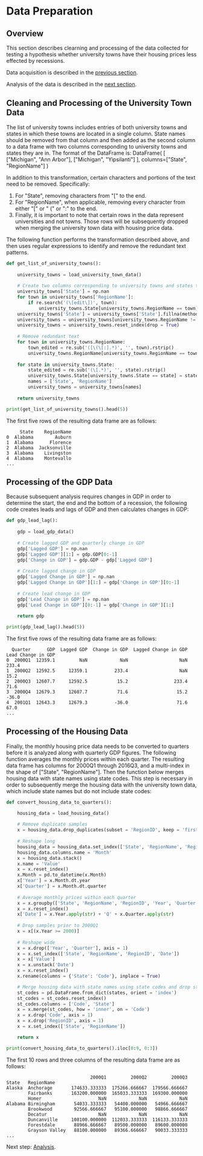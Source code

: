 # Data Preparation

## Overview
This section describes clearning and processing of the data collected for testing a hypothesis whether university towns have their housing prices less effected by recessions.  

Data acquisition is described in the [previous section](https://eagronin.github.io/university-towns-acquire/).

Analysis of the data is described in the [next section](https://eagronin.github.io/university-towns-analyze/).

## Cleaning and Processing of the University Town Data
The list of university towns includes entries of both university towns and states in which these towns are located in a single column.  State names should be removed from that column and then added as the second column to a data frame with two columns corresponding to university towns and states they are in. The format of the DataFrame is: DataFrame( [ ["Michigan", "Ann Arbor"], ["Michigan", "Yipsilanti"] ], columns=["State", "RegionName"]  )

In addition to this transformation, certain characters and portions of the text need to be removed.  Specifically:

1. For "State", removing characters from "[" to the end.
2. For "RegionName", when applicable, removing every character from either "[" or " (" or ":" to the end.
3. Finally, it is important to note that certain rows in the data represent universities and not towns.  Those rows will be subsequently dropped when merging the university town data with housing price data. 

The following function performs the transformation described above, and then uses regular expressions to identify and remove the redundant text patterns.

```python
def get_list_of_university_towns():
    
    university_towns = load_university_town_data()
    
    # Create two columns corresponding to university towns and states they are in
    university_towns['State'] = np.nan
    for town in university_towns['RegionName']:
        if re.search('(\[edit\])', town): 
            university_towns.State[university_towns.RegionName == town] = town
    university_towns['State'] = university_towns['State'].fillna(method = 'ffill')
    university_towns = university_towns[university_towns.RegionName != university_towns.State]
    university_towns = university_towns.reset_index(drop = True)
    
    # Remove redundant text
    for town in university_towns.RegionName:
        town_edited = re.sub('([\(\[:].*)', '', town).rstrip()
        university_towns.RegionName[university_towns.RegionName == town] = town_edited
    
    for state in university_towns.State:
        state_edited = re.sub('(\[.*)', '', state).rstrip()
        university_towns.State[university_towns.State == state] = state_edited
        names = ['State', 'RegionName']
        university_towns = university_towns[names]
    
    return university_towns

print(get_list_of_university_towns().head(5))

```

The first five rows of the resulting data frame are as follows:

```
     State    RegionName
0  Alabama        Auburn
1  Alabama      Florence
2  Alabama  Jacksonville
3  Alabama    Livingston
4  Alabama    Montevallo
...
```

## Processing of the GDP Data
Because subsequent analysis requires changes in GDP in order to determine the start, the end and the bottom of a recession, the following code creates leads and lags of GDP and then calculates changes in GDP:

```python
def gdp_lead_lag():
    
    gdp = load_gdp_data()
    
    # Create lagged GDP and quarterly change in GDP
    gdp['Lagged GDP'] = np.nan
    gdp['Lagged GDP'][1:] = gdp.GDP[0:-1]
    gdp['Change in GDP'] = gdp.GDP - gdp['Lagged GDP']
    
    # Create lagged change in GDP
    gdp['Lagged Change in GDP'] = np.nan
    gdp['Lagged Change in GDP'][1:] = gdp['Change in GDP'][0:-1]
    
    # Create lead change in GDP
    gdp['Lead Change in GDP'] = np.nan
    gdp['Lead Change in GDP'][0:-1] = gdp['Change in GDP'][1:]
    
    return gdp

print(gdp_lead_lag().head(5))

```

The first five rows of the resulting data frame are as follows:

```
  Quarter      GDP  Lagged GDP  Change in GDP  Lagged Change in GDP  Lead Change in GDP
0  2000Q1  12359.1         NaN            NaN                   NaN               233.4
1  2000Q2  12592.5     12359.1          233.4                   NaN                15.2   
2  2000Q3  12607.7     12592.5           15.2                 233.4                71.6   
3  2000Q4  12679.3     12607.7           71.6                  15.2               -36.0   
4  2001Q1  12643.3     12679.3          -36.0                  71.6                67.0
...
```

## Processing of the Housing Data
Finally, the monthly housing price data needs to be converted to quarters before it is analyzed along with quarterly GDP figures.  The following function averages the monthly prices within each quarter.  The resulting data frame has columns for 2000Q1 through 2016Q3, and a multi-index in the shape of ["State", "RegionName"].  Then the function below merges housing data with state names using state codes.  This step is necessary in order to subsequently merge the housing data with the university town data, which include state names but do not include state codes:

```python
def convert_housing_data_to_quarters():

    housing_data = load_housing_data()
    
    # Remove duplicate samples
    x = housing_data.drop_duplicates(subset = 'RegionID', keep = 'first')
    
    # Reshape long
    housing_data = housing_data.set_index(['State', 'RegionName', 'RegionID'], drop = True) 
    housing_data.columns.name = 'Month'
    x = housing_data.stack()
    x.name = 'Value'
    x = x.reset_index()
    x.Month = pd.to_datetime(x.Month)
    x['Year'] = x.Month.dt.year
    x['Quarter'] = x.Month.dt.quarter
    
    # Average monthly prices within each quarter
    x = x.groupby(['State', 'RegionName', 'RegionID', 'Year', 'Quarter'],).mean()['Value']
    x = x.reset_index()
    x['Date'] = x.Year.apply(str) + 'Q' + x.Quarter.apply(str)
    
    # Drop samples prior to 2000Q1
    x = x[(x.Year >= 2000)]
    
    # Reshape wide
    x = x.drop(['Year', 'Quarter'], axis = 1)
    x = x.set_index(['State', 'RegionName', 'RegionID', 'Date'])
    x = x['Value']
    x = x.unstack('Date')
    x = x.reset_index()
    x.rename(columns = {'State': 'Code'}, inplace = True)

    # Merge housing data with state names using state codes and drop state codes
    st_codes = pd.DataFrame.from_dict(states, orient = 'index')
    st_codes = st_codes.reset_index()
    st_codes.columns = ['Code', 'State']
    x = x.merge(st_codes, how = 'inner', on = 'Code')
    x = x.drop('Code', axis = 1)
    x = x.drop('RegionID', axis = 1)
    x = x.set_index(['State', 'RegionName'])

    return x

print(convert_housing_data_to_quarters().iloc[0:9, 0:3])
```

The first 10 rows and three columns of the resulting data frame are as follows:

```
                               2000Q1         2000Q2         2000Q3
State   RegionName                                                 
Alaska  Anchorage       174633.333333  175266.666667  179566.666667
        Fairbanks       163200.000000  165033.333333  169300.000000
        Homer                     NaN            NaN            NaN
Alabama Birmingham       54033.333333   54400.000000   54966.666667
        Brookwood        92566.666667   95100.000000   98866.666667
        Decatur                   NaN            NaN            NaN
        Duncanville     108100.000000  112033.333333  116133.333333
        Forestdale       88966.666667   89500.000000   89600.000000
        Grayson Valley   88100.000000   89366.666667   90033.333333
...
```

Next step:  [Analysis](https://eagronin.github.io/university-towns-analyze/).
